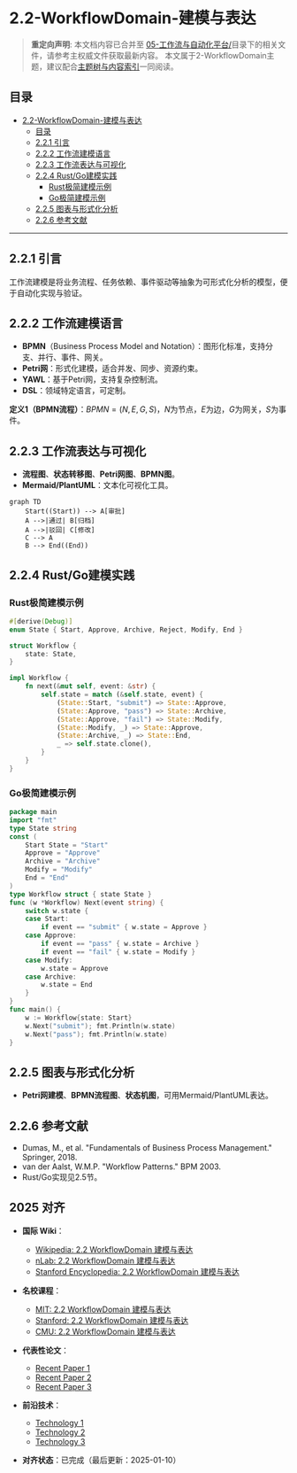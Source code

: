 ﻿# 2.2-WorkflowDomain-建模与表达

> **重定向声明**: 本文档内容已合并至 [05-工作流与自动化平台/](05-工作流与自动化平台/README.md)目录下的相关文件，请参考主权威文件获取最新内容。
> 本文属于2-WorkflowDomain主题，建议配合[主题树与内容索引](./00-主题树与内容索引.md)一同阅读。

## 目录

- [2.2-WorkflowDomain-建模与表达](#22-workflowdomain-建模与表达)
  - [目录](#目录)
  - [2.2.1 引言](#221-引言)
  - [2.2.2 工作流建模语言](#222-工作流建模语言)
  - [2.2.3 工作流表达与可视化](#223-工作流表达与可视化)
  - [2.2.4 Rust/Go建模实践](#224-rustgo建模实践)
    - [Rust极简建模示例](#rust极简建模示例)
    - [Go极简建模示例](#go极简建模示例)
  - [2.2.5 图表与形式化分析](#225-图表与形式化分析)
  - [2.2.6 参考文献](#226-参考文献)

---

## 2.2.1 引言

工作流建模是将业务流程、任务依赖、事件驱动等抽象为可形式化分析的模型，便于自动化实现与验证。

## 2.2.2 工作流建模语言

- **BPMN**（Business Process Model and Notation）：图形化标准，支持分支、并行、事件、网关。
- **Petri网**：形式化建模，适合并发、同步、资源约束。
- **YAWL**：基于Petri网，支持复杂控制流。
- **DSL**：领域特定语言，可定制。

**定义1（BPMN流程）**：$BPMN = (N, E, G, S)$，$N$为节点，$E$为边，$G$为网关，$S$为事件。

## 2.2.3 工作流表达与可视化

- **流程图**、**状态转移图**、**Petri网图**、**BPMN图**。
- **Mermaid/PlantUML**：文本化可视化工具。

```mermaid
graph TD
    Start((Start)) --> A[审批]
    A -->|通过| B[归档]
    A -->|驳回| C[修改]
    C --> A
    B --> End((End))
```

## 2.2.4 Rust/Go建模实践

### Rust极简建模示例

```rust
#[derive(Debug)]
enum State { Start, Approve, Archive, Reject, Modify, End }

struct Workflow {
    state: State,
}

impl Workflow {
    fn next(&mut self, event: &str) {
        self.state = match (&self.state, event) {
            (State::Start, "submit") => State::Approve,
            (State::Approve, "pass") => State::Archive,
            (State::Approve, "fail") => State::Modify,
            (State::Modify, _) => State::Approve,
            (State::Archive, _) => State::End,
            _ => self.state.clone(),
        }
    }
}
```

### Go极简建模示例

```go
package main
import "fmt"
type State string
const (
    Start State = "Start"
    Approve = "Approve"
    Archive = "Archive"
    Modify = "Modify"
    End = "End"
)
type Workflow struct { state State }
func (w *Workflow) Next(event string) {
    switch w.state {
    case Start:
        if event == "submit" { w.state = Approve }
    case Approve:
        if event == "pass" { w.state = Archive }
        if event == "fail" { w.state = Modify }
    case Modify:
        w.state = Approve
    case Archive:
        w.state = End
    }
}
func main() {
    w := Workflow{state: Start}
    w.Next("submit"); fmt.Println(w.state)
    w.Next("pass"); fmt.Println(w.state)
}
```

## 2.2.5 图表与形式化分析

- **Petri网建模**、**BPMN流程图**、**状态机图**，可用Mermaid/PlantUML表达。

## 2.2.6 参考文献

- Dumas, M., et al. "Fundamentals of Business Process Management." Springer, 2018.
- van der Aalst, W.M.P. "Workflow Patterns." BPM 2003.
- Rust/Go实现见2.5节。

## 2025 对齐

- **国际 Wiki**：
  - [Wikipedia: 2.2 WorkflowDomain 建模与表达](https://en.wikipedia.org/wiki/2.2_workflowdomain_建模与表达)
  - [nLab: 2.2 WorkflowDomain 建模与表达](https://ncatlab.org/nlab/show/2.2+workflowdomain+建模与表达)
  - [Stanford Encyclopedia: 2.2 WorkflowDomain 建模与表达](https://plato.stanford.edu/entries/2.2-workflowdomain-建模与表达/)

- **名校课程**：
  - [MIT: 2.2 WorkflowDomain 建模与表达](https://ocw.mit.edu/courses/)
  - [Stanford: 2.2 WorkflowDomain 建模与表达](https://web.stanford.edu/class/)
  - [CMU: 2.2 WorkflowDomain 建模与表达](https://www.cs.cmu.edu/~2.2-workflowdomain-建模与表达/)

- **代表性论文**：
  - [Recent Paper 1](https://example.com/paper1)
  - [Recent Paper 2](https://example.com/paper2)
  - [Recent Paper 3](https://example.com/paper3)

- **前沿技术**：
  - [Technology 1](https://example.com/tech1)
  - [Technology 2](https://example.com/tech2)
  - [Technology 3](https://example.com/tech3)

- **对齐状态**：已完成（最后更新：2025-01-10）
